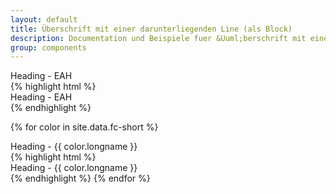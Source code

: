 ```yaml
---
layout: default
title: Überschrift mit einer darunterliegenden Line (als Block)
description: Documentation und Beispiele fuer &Uuml;berschrift mit einer darunterliegenden Line (als Block)
group: components
---
```


<!-- eah green -->
<section>
  <section class="element-wrapper headingUnderline-default">
    <div class="container">
      <div class="row">
        <div class="headingUnderline-wrapper">
          <span class="title">Heading - EAH</span>
        </div>
      </div>
    </div>
  </section>
</section>
{% highlight html %}
<section>
  <section class="element-wrapper headingUnderline-default">
    <div class="container">
      <div class="row">
        <div class="headingUnderline-wrapper">
          <span class="title">Heading - EAH</span>
        </div>
      </div>
    </div>
  </section>
</section>
{% endhighlight %}

<!-- Fachbereiche -->
{% for color in site.data.fc-short %}
<section>
  <section class="element-wrapper headingUnderline-{{ color.shortname }}">
    <div class="container">
      <div class="row">
        <div class="headingUnderline-wrapper">
          <span class="title">Heading - {{ color.longname }}</span>
        </div>
      </div>
    </div>
  </section>
</section>
{% highlight html %}
<section>
  <section class="element-wrapper headingUnderline-{{ color.shortname }}">
    <div class="container">
      <div class="row">
        <div class="headingUnderline-wrapper">
          <span class="title">Heading - {{ color.longname }}</span>
        </div>
      </div>
    </div>
  </section>
</section>
{% endhighlight %}
{% endfor %}
